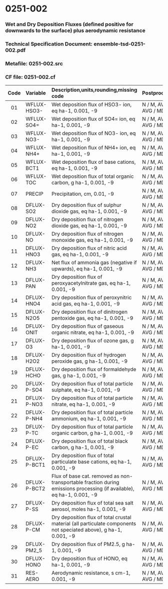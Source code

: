 # 0251-002
### Wet and Dry Deposition Fluxes (defined positive for downwards to the surface) plus aerodynamic resistance
### Technical Specification Document: ensemble-tsd-0251-002.pdf
### Metafile: 0251-002.src
### CF file: 0251-002.cf
|Code|Variable|Description,units,rounding,missing code|Postprocessing|
|:-:|:-|:-|:-|
|01|WFLUX-HSO3-|Wet deposition flux of HSO3- ion, eq ha-1, 0.001, -9|N / M, AVG / P, AVG / MD|
|02|WFLUX-SO4=|Wet deposition flux of SO4= ion, eq ha-1, 0.001, -9|N / M, AVG / P, AVG / MD|
|03|WFLUX-NO3-|Wet deposition flux of NO3- ion, eq ha-1, 0.001, -9|N / M, AVG / P, AVG / MD|
|04|WFLUX-NH4+|Wet deposition flux of NH4+ ion, eq ha-1, 0.001, -9|N / M, AVG / P, AVG / MD|
|05|WFLUX-BCT1|Wet deposition flux of base cations, eq ha-1, 0.001, -9|N / M, AVG / P, AVG / MD|
|06|WFLUX-TOC|Wet deposition flux of total organic carbon, g ha-1, 0.001, -9|N / M, AVG / P, AVG / MD|
|07|PRECIP|Precipitation, cm, 0.01, -9|N / M, AVG / P, AVG / MD|
|08|DFLUX-SO2|Dry deposition flux of sulphur dioxide gas, eq ha-1, 0.001, -9|N / M, AVG / P, AVG / MD|
|09|DFLUX-NO2|Dry deposition flux of nitrogen dioxide gas, eq ha-1, 0.001, -9|N / M, AVG / P, AVG / MD|
|10|DFLUX-NO|Dry deposition flux of nitrogen monoxide gas, eq ha-1, 0.001, -9|N / M, AVG / P, AVG / MD|
|11|DFLUX-HNO3|Dry deposition flux of nitric acid gas, eq ha-1, 0.001, -9|N / M, AVG / P, AVG / MD|
|12|DFLUX-NH3|Net flux of ammonia gas (negative if upwards), eq ha-1, 0.001, -9|N / M, AVG / P, AVG / MD|
|13|DFLUX-PAN|Dry deposition flux of peroxyacetylnitrate gas, eq ha-1, 0.001, -9|N / M, AVG / P, AVG / MD|
|14|DFLUX-HNO4|Dry deposition flux of peroxynitric acid gas, eq ha-1, 0.001, -9|N / M, AVG / P, AVG / MD|
|15|DFLUX-N2O5|Dry deposition flux of dinitrogen pentoxide gas, eq ha-1, 0.001, -9|N / M, AVG / P, AVG / MD|
|16|DFLUX-ONIT|Dry deposition flux of gaseous organic nitrate, eq ha-1, 0.001, -9|N / M, AVG / P, AVG / MD|
|17|DFLUX-O3|Dry deposition flux of ozone gas, g ha-1, 0.001, -9|N / M, AVG / P, AVG / MD|
|18|DFLUX-H2O2|Dry deposition flux of hydrogen peroxide gas, g ha-1, 0.001, -9|N / M, AVG / P, AVG / MD|
|19|DFLUX-HCHO|Dry deposition flux of formaldehyde gas, g ha-1, 0.001, -9|N / M, AVG / P, AVG / MD|
|20|DFLUX-P-SO4|Dry deposition flux of total particle sulphate, eq ha-1, 0.001, -9|N / M, AVG / P, AVG / MD|
|21|DFLUX-P-NO3|Dry deposition flux of total particle nitrate, eq ha-1, 0.001, -9|N / M, AVG / P, AVG / MD|
|22|DFLUX-P-NH4|Dry deposition flux of total particle ammonium, eq ha-1, 0.001, -9|N / M, AVG / P, AVG / MD|
|23|DFLUX-P-TC|Dry deposition flux of total particle organic carbon, g ha-1, 0.001, -9|N / M, AVG / P, AVG / MD|
|24|DFLUX-P-EC|Dry deposition flux of total black carbon, g ha-1, 0.001, -9|N / M, AVG / P, AVG / MD|
|25|DFLUX-P-BCT1|Dry deposition flux of total particulate base cations, eq ha-1, 0.001, -9|N / M, AVG / P, AVG / MD|
|26|DFLUX-P-BCT2|Flux of base cat. removed as non-transportable fraction during emissions processing (if available), eq ha-1, 0.001, -9|N / M, AVG / P, AVG / MD|
|27|DFLUX-P-SS|Dry deposition flux of total sea salt aerosol, moles ha-1, 0.001, -9|N / M, AVG / P, AVG / MD|
|28|DFLUX-P-CM|Dry deposition flux of total crustal material (all particulate components not speciated above), g ha-1, 0.001, -9|N / M, AVG / P, AVG / MD|
|29|DFLUX-PM2_5|Dry deposition flux of PM2.5, g ha-1, 0.001, -9|N / M, AVG / P, AVG / MD|
|30|DFLUX-HONO|Dry deposition flux of HONO, eq ha-1, 0.001, -9|N / M, AVG / P, AVG / MD|
|31|RES-AERO|Aerodynamic resistance, s cm-1, 0.001, -9|N / M, AVG / P, AVG / MD|
